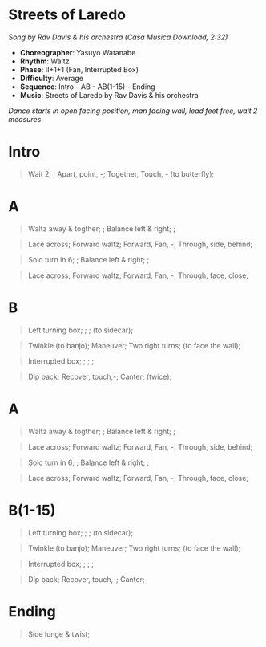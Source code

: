 # Streets of Laredo
*Song by Rav Davis & his orchestra (Casa Musica Download, 2:32)*

* **Choreographer**: Yasuyo Watanabe
* **Rhythm**: Waltz
* **Phase**: II+1+1 (Fan, Interrupted Box)
* **Difficulty**: Average
* **Sequence**: Intro - AB - AB(1-15) - Ending
* **Music**: Streets of Laredo by Rav Davis & his orchestra

*Dance starts in open facing position, man facing wall, lead feet free, wait 2 measures*

# Intro

> Wait 2; ; Apart, point, -; Together, Touch, - (to butterfly);

# A

> Waltz away & togther; ; Balance left & right; ;

> Lace across; Forward waltz; Forward, Fan, -; Through, side, behind;

> Solo turn in 6; ; Balance left & right; ;

> Lace across; Forward waltz; Forward, Fan, -; Through, face, close;

# B

> Left turning box; ; ; (to sidecar);

> Twinkle (to banjo); Maneuver; Two right turns; (to face the wall);

> Interrupted box; ; ; ;

> Dip back; Recover, touch,-; Canter; (twice);

# A

> Waltz away & togther; ; Balance left & right; ;

> Lace across; Forward waltz; Forward, Fan, -; Through, side, behind;

> Solo turn in 6; ; Balance left & right; ;

> Lace across; Forward waltz; Forward, Fan, -; Through, face, close;

# B(1-15)

> Left turning box; ; ; (to sidecar);

> Twinkle (to banjo); Maneuver; Two right turns; (to face the wall);

> Interrupted box; ; ; ;

> Dip back; Recover, touch,-; Canter;

# Ending

> Side lunge & twist;

<meta name="x:audio-file" content="r/Ray Davies/Ray Davies & His Orchestra - Streets Of Laredo (SW 29).mp3">